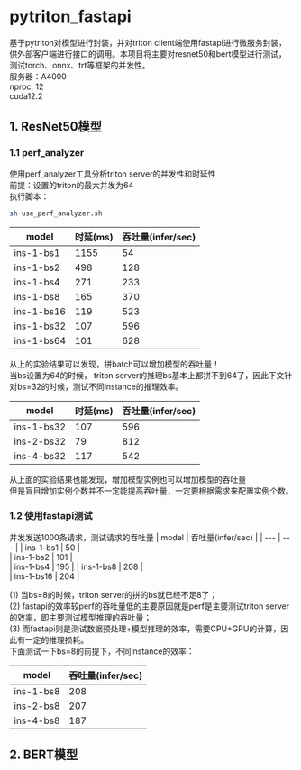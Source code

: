 # pytriton_fastapi
基于pytriton对模型进行封装，并对triton client端使用fastapi进行微服务封装，供外部客户端进行接口的调用。本项目将主要对resnet50和bert模型进行测试，测试torch、onnx、trt等框架的并发性。  
服务器：A4000  
nproc: 12  
cuda12.2  

## 1. ResNet50模型
### 1.1 perf_analyzer 
使用perf_analyzer工具分析triton server的并发性和时延性  
前提：设置的triton的最大并发为64  
执行脚本：
```bash
sh use_perf_analyzer.sh
```
| model | 时延(ms) | 吞吐量(infer/sec) | 
| --- | --- | ---| 
| ins-1-bs1 | 1155 | 54 |  
| ins-1-bs2 | 498 | 128 |  
| ins-1-bs4| 271 |  233 |  
| ins-1-bs8 | 165 |  370 |  
| ins-1-bs16 | 119 | 523 |  
| ins-1-bs32 | 107 | 596 |   
| ins-1-bs64 | 101 | 628 |  

从上的实验结果可以发现，拼batch可以增加模型的吞吐量！  
当bs设置为64的时候， triton server的推理bs基本上都拼不到64了，因此下文针对bs=32的时候，测试不同instance的推理效率。  

| model | 时延(ms) | 吞吐量(infer/sec) | 
| --- | --- | ---| 
| ins-1-bs32 | 107| 596 |
| ins-2-bs32 | 79| 812 | 
| ins-4-bs32 | 117 | 542 |  

从上面的实验结果也能发现，增加模型实例也可以增加模型的吞吐量  
但是盲目增加实例个数并不一定能提高吞吐量，一定要根据需求来配置实例个数。  
### 1.2 使用fastapi测试
并发发送1000条请求，测试请求的吞吐量
| model | 吞吐量(infer/sec) | 
| --- | --- | 
| ins-1-bs1 | 50 |  
| ins-1-bs2 | 101 |  
| ins-1-bs4 | 195 | 
| ins-1-bs8 | 208 |     
| ins-1-bs16 | 204 |   

(1) 当bs=8的时候，triton server的拼的bs就已经不足8了；  
(2) fastapi的效率较perf的吞吐量低的主要原因就是perf是主要测试triton server的效率，即主要测试模型推理的吞吐量；  
(3) 而fastapi则是测试数据预处理+模型推理的效率，需要CPU+GPU的计算，因此有一定的推理损耗。  
下面测试一下bs=8的前提下，不同instance的效率：  

| model | 吞吐量(infer/sec) | 
| --- | --- | 
| ins-1-bs8 | 208 |  
| ins-2-bs8 | 207 |  
| ins-4-bs8 | 187 |  

## 2. BERT模型


